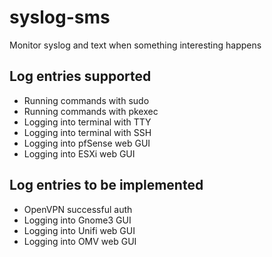 # syslog-sms
Monitor syslog and text when something interesting happens

## Log entries supported

- Running commands with sudo
- Running commands with pkexec
- Logging into terminal with TTY
- Logging into terminal with SSH
- Logging into pfSense web GUI
- Logging into ESXi web GUI

## Log entries to be implemented

- OpenVPN successful auth
- Logging into Gnome3 GUI
- Logging into Unifi web GUI
- Logging into OMV web GUI